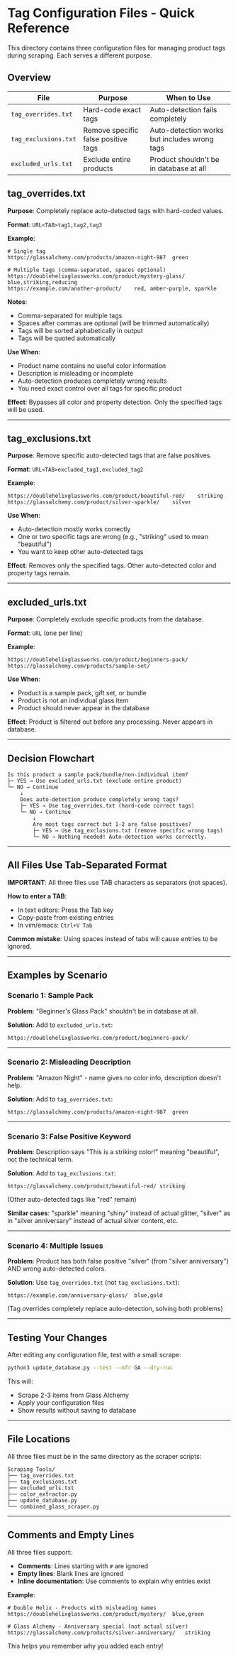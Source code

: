 # Tag Configuration Files - Quick Reference

This directory contains three configuration files for managing product tags during scraping. Each serves a different purpose.

## Overview

| File | Purpose | When to Use |
|------|---------|-------------|
| `tag_overrides.txt` | Hard-code exact tags | Auto-detection fails completely |
| `tag_exclusions.txt` | Remove specific false positive tags | Auto-detection works but includes wrong tags |
| `excluded_urls.txt` | Exclude entire products | Product shouldn't be in database at all |

## tag_overrides.txt

**Purpose**: Completely replace auto-detected tags with hard-coded values.

**Format**: `URL<TAB>tag1,tag2,tag3`

**Example**:
```
# Single tag
https://glassalchemy.com/products/amazon-night-987	green

# Multiple tags (comma-separated, spaces optional)
https://doublehelixglassworks.com/product/mystery-glass/	blue,striking,reducing
https://example.com/another-product/	red, amber-purple, sparkle
```

**Notes**:
- Comma-separated for multiple tags
- Spaces after commas are optional (will be trimmed automatically)
- Tags will be sorted alphabetically in output
- Tags will be quoted automatically

**Use When**:
- Product name contains no useful color information
- Description is misleading or incomplete
- Auto-detection produces completely wrong results
- You need exact control over all tags for specific product

**Effect**: Bypasses all color and property detection. Only the specified tags will be used.

---

## tag_exclusions.txt

**Purpose**: Remove specific auto-detected tags that are false positives.

**Format**: `URL<TAB>excluded_tag1,excluded_tag2`

**Example**:
```
https://doublehelixglassworks.com/product/beautiful-red/	striking
https://glassalchemy.com/product/silver-sparkle/	silver
```

**Use When**:
- Auto-detection mostly works correctly
- One or two specific tags are wrong (e.g., "striking" used to mean "beautiful")
- You want to keep other auto-detected tags

**Effect**: Removes only the specified tags. Other auto-detected color and property tags remain.

---

## excluded_urls.txt

**Purpose**: Completely exclude specific products from the database.

**Format**: `URL` (one per line)

**Example**:
```
https://doublehelixglassworks.com/product/beginners-pack/
https://glassalchemy.com/products/sample-set/
```

**Use When**:
- Product is a sample pack, gift set, or bundle
- Product is not an individual glass item
- Product should never appear in the database

**Effect**: Product is filtered out before any processing. Never appears in database.

---

## Decision Flowchart

```
Is this product a sample pack/bundle/non-individual item?
├─ YES → Use excluded_urls.txt (exclude entire product)
└─ NO → Continue
    ↓
    Does auto-detection produce completely wrong tags?
    ├─ YES → Use tag_overrides.txt (hard-code correct tags)
    └─ NO → Continue
        ↓
        Are most tags correct but 1-2 are false positives?
        ├─ YES → Use tag_exclusions.txt (remove specific wrong tags)
        └─ NO → Nothing needed! Auto-detection works correctly.
```

---

## All Files Use Tab-Separated Format

**IMPORTANT**: All three files use TAB characters as separators (not spaces).

**How to enter a TAB**:
- In text editors: Press the Tab key
- Copy-paste from existing entries
- In vim/emacs: `Ctrl+V Tab`

**Common mistake**: Using spaces instead of tabs will cause entries to be ignored.

---

## Examples by Scenario

### Scenario 1: Sample Pack
**Problem**: "Beginner's Glass Pack" shouldn't be in database at all.

**Solution**: Add to `excluded_urls.txt`:
```
https://doublehelixglassworks.com/product/beginners-pack/
```

---

### Scenario 2: Misleading Description
**Problem**: "Amazon Night" - name gives no color info, description doesn't help.

**Solution**: Add to `tag_overrides.txt`:
```
https://glassalchemy.com/products/amazon-night-987	green
```

---

### Scenario 3: False Positive Keyword
**Problem**: Description says "This is a striking color!" meaning "beautiful", not the technical term.

**Solution**: Add to `tag_exclusions.txt`:
```
https://glassalchemy.com/product/beautiful-red/	striking
```
(Other auto-detected tags like "red" remain)

**Similar cases**: "sparkle" meaning "shiny" instead of actual glitter, "silver" as in "silver anniversary" instead of actual silver content, etc.

---

### Scenario 4: Multiple Issues
**Problem**: Product has both false positive "silver" (from "silver anniversary") AND wrong auto-detected colors.

**Solution**: Use `tag_overrides.txt` (not `tag_exclusions.txt`):
```
https://example.com/anniversary-glass/	blue,gold
```
(Tag overrides completely replace auto-detection, solving both problems)

---

## Testing Your Changes

After editing any configuration file, test with a small scrape:

```bash
python3 update_database.py --test --mfr GA --dry-run
```

This will:
- Scrape 2-3 items from Glass Alchemy
- Apply your configuration files
- Show results without saving to database

---

## File Locations

All three files must be in the same directory as the scraper scripts:
```
Scraping Tools/
├── tag_overrides.txt
├── tag_exclusions.txt
├── excluded_urls.txt
├── color_extractor.py
├── update_database.py
└── combined_glass_scraper.py
```

---

## Comments and Empty Lines

All three files support:
- **Comments**: Lines starting with `#` are ignored
- **Empty lines**: Blank lines are ignored
- **Inline documentation**: Use comments to explain why entries exist

**Example**:
```
# Double Helix - Products with misleading names
https://doublehelixglassworks.com/product/mystery/	blue,green

# Glass Alchemy - Anniversary special (not actual silver)
https://glassalchemy.com/products/silver-anniversary/	striking
```

This helps you remember why you added each entry!
